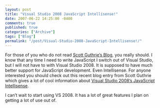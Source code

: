 ```yaml
---
layout: post
title: "Visual Studio 2008 JavaScript Intellisense!"
date: 2007-06-22 14:25:00 -0400
comments: true
published: true
categories: ["Archive"]
tags: ["Blog"]
permalink: "/post/Visual-Studio-2008-JavaScript-Intellisense!/"
---
```

<!-- more -->



<p>For those of you who do not read <a href="http://weblogs.asp.net/scottgu/default.aspx">Scott Guthrie&rsquo;s Blog</a>, you really should. I know that any time I need to write JavaScript I switch out of Visual Studio, but I will not have to with Visual Studio 2008. It is supposed to have much better support for JavaScript development. Even Intellisense. For anyone interested you should check out this recent blog entry from Scott Guthrie which gives a lot of cool information about <a href="http://weblogs.asp.net/scottgu/archive/2007/06/21/vs-2008-javascript-intellisense.aspx" target="_blank">Visual Studio 2008&rsquo;s JavaScript Intellisense</a>.</p>
<p>I can&rsquo;t wait to start using VS 2008. It has a lot of great features I plan on getting a lot of use out of.</p>
